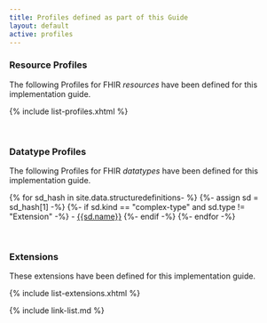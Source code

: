 ```yaml
---
title: Profiles defined as part of this Guide
layout: default
active: profiles
---
```

### Resource Profiles

The following Profiles for FHIR *resources* have been defined for this implementation guide.

{% include list-profiles.xhtml %}

<br />

### Datatype Profiles

The following Profiles for FHIR *datatypes* have been defined for this implementation guide.

{% for sd_hash in site.data.structuredefinitions- %}
  {%- assign sd = sd_hash[1] -%}
  {%- if sd.kind  == "complex-type" and sd.type != "Extension" -%}
    - [{{sd.name}}]({{sd.path}})
  {%- endif -%}
{%- endfor -%}

<br />

### Extensions

These extensions have been defined for this implementation guide.


{% include list-extensions.xhtml %}


{% include link-list.md %}

<br />
